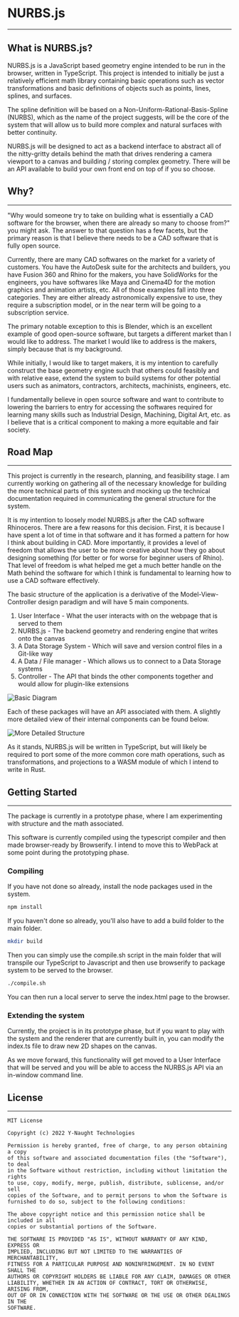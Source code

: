 # NURBS.js

---

## What is NURBS.js?

NURBS.js is a JavaScript based geometry engine intended to be run in the browser, written in TypeScript.  This project is intended to initially be just a relatively efficient math library containing basic operations such as vector transformations and basic definitions of objects such as points, lines, splines, and surfaces. 

The spline definition will be based on a Non-Uniform-Rational-Basis-Spline (NURBS), which as the name of the project suggests, will be the core of the system that will allow us to build more complex and natural surfaces with better continuity. 

NURBS.js will be designed to act as a backend interface to abstract all of the nitty-gritty details behind the math that drives rendering a camera viewport to a canvas and building / storing complex geometry. There will be an API available to build your own front end on top of if you so choose. 

## Why?

---

"Why would someone try to take on building what is essentially a CAD software for the browser, when there are already so many to choose from?" you might ask. The answer to that question has a few facets, but the primary reason is that I believe there needs to be a CAD software that is fully open source. 

Currently, there are many CAD softwares on the market for a variety of customers. You have the AutoDesk suite for the architects and builders, you have Fusion 360 and Rhino for the makers, you have SolidWorks for the engineers, you have softwares like Maya and Cinema4D for the motion graphics and animation artists, etc. All of those examples fall into three categories. They are either already astronomically expensive to use, they require a subscription model, or in the near term will be going to a subscription service.

The primary notable exception to this is Blender, which is an excellent example of good open-source software, but targets a different market than I would like to address. The market I would like to address is the makers, simply because that is my background. 

While initially, I would like to target makers, it is my intention to carefully construct the base geometry engine such that others could feasibly and with relative ease, extend the system to build systems for other potential users such as animators, contractors, architects, machinists, engineers, etc. 

I fundamentally believe in open source software and want to contribute to lowering the barriers to entry for accessing the softwares required for learning many skills such as Industrial Design, Machining, Digital Art, etc. as I believe that is a critical component to making a more equitable and fair society. 

## Road Map

---

This project is currently in the research, planning, and feasibility stage. I am currently working on gathering all of the necessary knowledge for building the more technical parts of this system and mocking up the technical documentation required in communicating the general structure for the system.

It is my intention to loosely model NURBS.js after the CAD software Rhinoceros. There are a few reasons for this decision. First, it is because I have spent a lot of time in that software and it has formed a pattern for how I think about building in CAD. More importantly, it provides a level of freedom that allows the user to be more creative about how they go about designing something (for better or for worse for beginner users of Rhino). That level of freedom is what helped me get a much better handle on the Math behind the software for which I think is fundamental to learning how to use a CAD software effectively.

The basic structure of the application is a derivative of the Model-View-Controller design paradigm and will have 5 main components. 

1. User Interface - What the user interacts with on the webpage that is served to them
2. NURBS.js - The backend geometry and rendering engine that writes onto the canvas
3. A Data Storage System - Which will save and version control files in a Git-like way
4. A Data / File manager - Which allows us to connect to a Data Storage systems
5. Controller - The API that binds the other components together and would allow for plugin-like extensions



![Basic Diagram](./images/Basic_Structure.png)



Each of these packages will have an API associated with them. A slightly more detailed view of their internal components can be found below.

![More Detailed Structure](./images/Detailed_Overview.png)



As it stands, NURBS.js will be written in TypeScript, but will likely be required to port some of the more common core math operations, such as transformations, and projections to a WASM module of which I intend to write in Rust. 



## Getting Started

---

The package is currently in a prototype phase, where I am experimenting with structure and the math associated. 

This software is currently compiled using the typescript compiler and then made browser-ready by Browserify. I intend to move this to WebPack at some point during the prototyping phase.

### Compiling

If you have not done so already, install the node packages used in the system.

```bash
npm install
```

If you haven't done so already, you'll also have to add a build folder to the main folder.

```bash
mkdir build
```

Then you can simply use the compile.sh script in the main folder that will transpile our TypeScript to Javascript and then use browserify to package system to be served to the browser. 

```bash
./compile.sh
```

You can then run a local server to serve the index.html page to the browser.



### Extending the system

Currently, the project is in its prototype phase, but if you want to play with the system and the renderer that are currently built in, you can modify the index.ts file to draw new 2D shapes on the canvas. 

As we move forward, this functionality will get moved to a User Interface that will be served and you will be able to access the NURBS.js API via an in-window command line.

## License

---

```
MIT License

Copyright (c) 2022 Y-Naught Technologies

Permission is hereby granted, free of charge, to any person obtaining a copy
of this software and associated documentation files (the "Software"), to deal
in the Software without restriction, including without limitation the rights
to use, copy, modify, merge, publish, distribute, sublicense, and/or sell
copies of the Software, and to permit persons to whom the Software is
furnished to do so, subject to the following conditions:

The above copyright notice and this permission notice shall be included in all
copies or substantial portions of the Software.

THE SOFTWARE IS PROVIDED "AS IS", WITHOUT WARRANTY OF ANY KIND, EXPRESS OR
IMPLIED, INCLUDING BUT NOT LIMITED TO THE WARRANTIES OF MERCHANTABILITY,
FITNESS FOR A PARTICULAR PURPOSE AND NONINFRINGEMENT. IN NO EVENT SHALL THE
AUTHORS OR COPYRIGHT HOLDERS BE LIABLE FOR ANY CLAIM, DAMAGES OR OTHER
LIABILITY, WHETHER IN AN ACTION OF CONTRACT, TORT OR OTHERWISE, ARISING FROM,
OUT OF OR IN CONNECTION WITH THE SOFTWARE OR THE USE OR OTHER DEALINGS IN THE
SOFTWARE.
```







